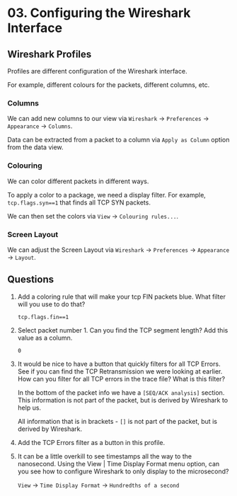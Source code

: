 # 03. Configuring the Wireshark Interface

## Wireshark Profiles

Profiles are different configuration of the Wireshark interface.

For example, different colours for the packets, different columns, etc.

### Columns

We can add new columns to our view via `Wireshark` -> `Preferences` -> `Appearance` -> `Columns`.

Data can be extracted from a packet to a column via `Apply as Column` option from the data view.

### Colouring

We can color different packets in different ways.

To apply a color to a package, we need a display filter.
For example, `tcp.flags.syn==1` that finds all TCP SYN packets.

We can then set the colors via `View` -> `Colouring rules...`.

### Screen Layout

We can adjust the Screen Layout via `Wireshark` -> `Preferences` -> `Appearance` -> `Layout`.

## Questions

1. Add a coloring rule that will make your tcp FIN packets blue. What filter will you use to do that?

   ```text
   tcp.flags.fin==1
   ```

2. Select packet number 1. Can you find the TCP segment length? Add this value as a column.

   ```text
   0
   ```

3. It would be nice to have a button that quickly filters for all TCP Errors. See if you can find the TCP Retransmission we were looking at earlier. How can you filter for all TCP errors in the trace file? What is this filter?

   In the bottom of the packet info we have a `[SEQ/ACK analysis]` section.
   This information is not part of the packet, but is derived by Wireshark to help us.

   All information that is in brackets - `[]` is not part of the packet, but is derived by Wireshark.

4. Add the TCP Errors filter as a button in this profile.

5. It can be a little overkill to see timestamps all the way to the nanosecond. Using the View | Time Display Format menu option, can you see how to configure Wireshark to only display to the microsecond?

   `View` -> `Time Display Format` -> `Hundredths of a second`
